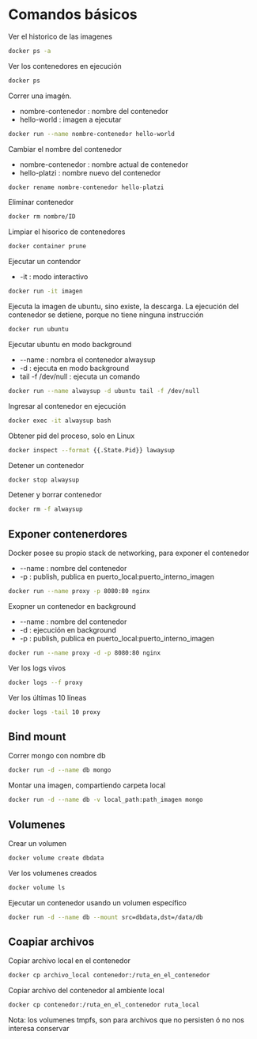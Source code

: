 # Comandos básicos

Ver el historico de las imagenes 

```bash
docker ps -a 
```

Ver los contenedores en ejecución

```bash
docker ps
```

Correr una imagén.
* nombre-contenedor : nombre del contenedor
* hello-world : imagen a ejecutar

```bash
docker run --name nombre-contenedor hello-world
```

Cambiar el nombre del contenedor
* nombre-contenedor : nombre actual de contenedor
* hello-platzi : nombre nuevo del contenedor

```bash
docker rename nombre-contenedor hello-platzi
```

Eliminar contenedor

```bash
docker rm nombre/ID
```

Limpiar el hisorico de contenedores

```bash
docker container prune
```

Ejecutar un contendor
* -it : modo interactivo

```bash
docker run -it imagen
```

Ejecuta la imagen de ubuntu, sino existe, la descarga. La ejecución del contenedor se detiene, porque no tiene ninguna instrucción

```bash
docker run ubuntu
```

Ejecutar ubuntu en modo background
* --name : nombra el contenedor alwaysup
* -d : ejecuta en modo background
* tail -f /dev/null : ejecuta un comando

```bash
docker run --name alwaysup -d ubuntu tail -f /dev/null
```

Ingresar al contenedor en ejecución

```bash
docker exec -it alwaysup bash
```

Obtener pid del proceso, solo en Linux

```bash
docker inspect --format {{.State.Pid}} lawaysup
```

Detener un contenedor

```bash
docker stop alwaysup
```

Detener y borrar contenedor

```bash
docker rm -f alwaysup
```

## Exponer contenerdores

Docker posee su propio stack de networking, para exponer el contenedor
* --name : nombre del contenedor
* -p : publish, publica en puerto_local:puerto_interno_imagen

```bash
docker run --name proxy -p 8080:80 nginx
```

Exopner un contenedor en background 
* --name : nombre del contenedor
* -d : ejecución en background
* -p : publish, publica en puerto_local:puerto_interno_imagen

```bash
docker run --name proxy -d -p 8080:80 nginx
```

Ver los logs vivos

```bash
docker logs --f proxy
```

Ver los últimas 10 líneas

```bash
docker logs -tail 10 proxy
```

## Bind mount 

Correr mongo con nombre db

```bash
docker run -d --name db mongo
```

Montar una imagen, compartiendo carpeta local

```bash
docker run -d --name db -v local_path:path_imagen mongo
```

## Volumenes

Crear un volumen

```bash
docker volume create dbdata
```

Ver los volumenes creados

```bash
docker volume ls
```

Ejecutar un contenedor usando un volumen específico

```bash
docker run -d --name db --mount src=dbdata,dst=/data/db
```

## Coapiar archivos

Copiar archivo local en el contenedor

```bash
docker cp archivo_local contenedor:/ruta_en_el_contenedor
```

Copiar archivo del contenedor al ambiente local

```bash
docker cp contenedor:/ruta_en_el_contenedor ruta_local
```

Nota: los volumenes tmpfs, son para archivos que no persisten ó no nos interesa conservar